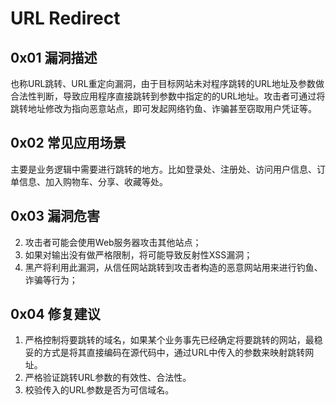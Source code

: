 # URL Redirect

## 0x01 漏洞描述

也称URL跳转、URL重定向漏洞，由于目标网站未对程序跳转的URL地址及参数做合法性判断，导致应用程序直接跳转到参数中指定的的URL地址。攻击者可通过将跳转地址修改为指向恶意站点，即可发起网络钓鱼、诈骗甚至窃取用户凭证等。

## 0x02 常见应用场景

主要是业务逻辑中需要进行跳转的地方。比如登录处、注册处、访问用户信息、订单信息、加入购物车、分享、收藏等处。

## 0x03 漏洞危害

2. 攻击者可能会使用Web服务器攻击其他站点；
2. 如果对输出没有做严格限制，将可能导致反射性XSS漏洞；
3. 黑产将利用此漏洞，从信任网站跳转到攻击者构造的恶意网站用来进行钓鱼、诈骗等行为；

## 0x04 修复建议

1. 严格控制将要跳转的域名，如果某个业务事先已经确定将要跳转的网站，最稳妥的方式是将其直接编码在源代码中，通过URL中传入的参数来映射跳转网址。
2. 严格验证跳转URL参数的有效性、合法性。
3. 校验传入的URL参数是否为可信域名。